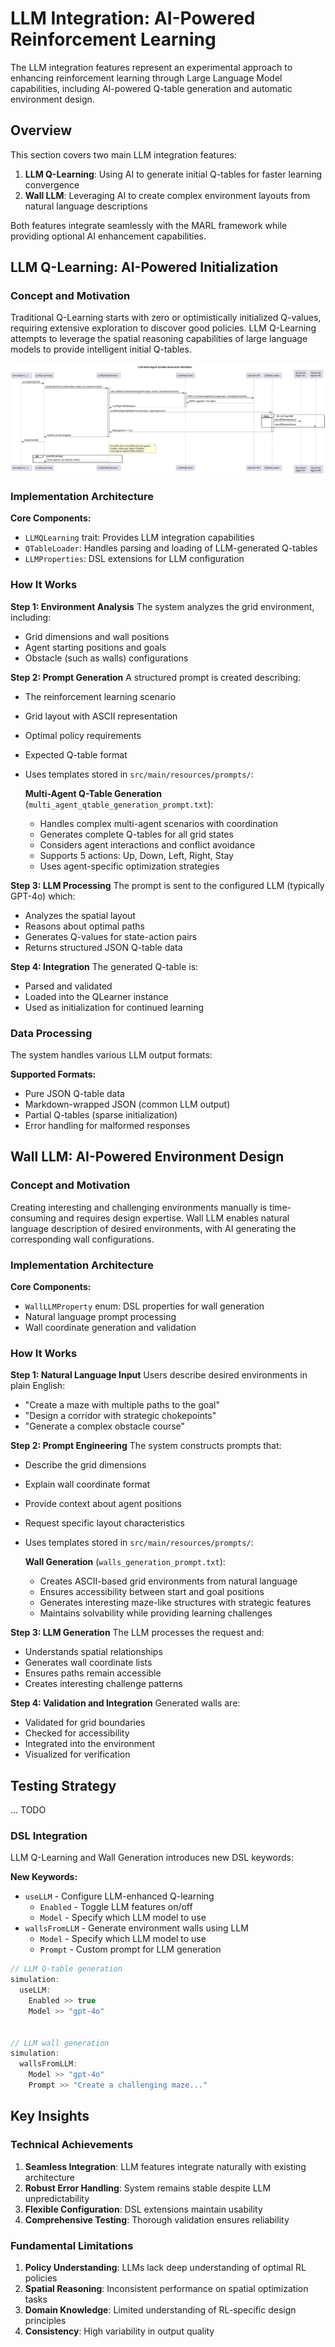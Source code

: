 # LLM Integration: AI-Powered Reinforcement Learning

The LLM integration features represent an experimental approach to enhancing reinforcement learning through Large Language Model capabilities, including AI-powered Q-table generation and automatic environment design.

## Overview

This section covers two main LLM integration features:

1. **LLM Q-Learning**: Using AI to generate initial Q-tables for faster learning convergence
2. **Wall LLM**: Leveraging AI to create complex environment layouts from natural language descriptions

Both features integrate seamlessly with the MARL framework while providing optional AI enhancement capabilities.

## LLM Q-Learning: AI-Powered Initialization

### Concept and Motivation

Traditional Q-Learning starts with zero or optimistically initialized Q-values, requiring extensive exploration to discover good policies. LLM Q-Learning attempts to leverage the spatial reasoning capabilities of large language models to provide intelligent initial Q-tables.

![LLM Q-Learning Workflow](./qtable_generation.svg)

### Implementation Architecture

**Core Components:**
- `LLMQLearning` trait: Provides LLM integration capabilities
- `QTableLoader`: Handles parsing and loading of LLM-generated Q-tables
- `LLMProperties`: DSL extensions for LLM configuration

### How It Works

**Step 1: Environment Analysis**
The system analyzes the grid environment, including:
- Grid dimensions and wall positions
- Agent starting positions and goals
- Obstacle (such as walls) configurations

**Step 2: Prompt Generation**
A structured prompt is created describing:
- The reinforcement learning scenario
- Grid layout with ASCII representation
- Optimal policy requirements
- Expected Q-table format
- Uses templates stored in `src/main/resources/prompts/`:
    
    **Multi-Agent Q-Table Generation** (`multi_agent_qtable_generation_prompt.txt`):
    - Handles complex multi-agent scenarios with coordination
    - Generates complete Q-tables for all grid states
    - Considers agent interactions and conflict avoidance
    - Supports 5 actions: Up, Down, Left, Right, Stay
    - Uses agent-specific optimization strategies


**Step 3: LLM Processing**
The prompt is sent to the configured LLM (typically GPT-4o) which:
- Analyzes the spatial layout
- Reasons about optimal paths
- Generates Q-values for state-action pairs
- Returns structured JSON Q-table data

**Step 4: Integration**
The generated Q-table is:
- Parsed and validated
- Loaded into the QLearner instance
- Used as initialization for continued learning

### Data Processing

The system handles various LLM output formats:

**Supported Formats:**
- Pure JSON Q-table data
- Markdown-wrapped JSON (common LLM output)
- Partial Q-tables (sparse initialization)
- Error handling for malformed responses

## Wall LLM: AI-Powered Environment Design

### Concept and Motivation

Creating interesting and challenging environments manually is time-consuming and requires design expertise. Wall LLM enables natural language description of desired environments, with AI generating the corresponding wall configurations.

### Implementation Architecture

**Core Components:**
- `WallLLMProperty` enum: DSL properties for wall generation
- Natural language prompt processing
- Wall coordinate generation and validation

### How It Works

**Step 1: Natural Language Input**
Users describe desired environments in plain English:
- "Create a maze with multiple paths to the goal"
- "Design a corridor with strategic chokepoints"
- "Generate a complex obstacle course"

**Step 2: Prompt Engineering**
The system constructs prompts that:
- Describe the grid dimensions
- Explain wall coordinate format
- Provide context about agent positions
- Request specific layout characteristics
- Uses templates stored in `src/main/resources/prompts/`:

  **Wall Generation** (`walls_generation_prompt.txt`):
  - Creates ASCII-based grid environments from natural language
  - Ensures accessibility between start and goal positions
  - Generates interesting maze-like structures with strategic features
  - Maintains solvability while providing learning challenges

**Step 3: LLM Generation**
The LLM processes the request and:
- Understands spatial relationships
- Generates wall coordinate lists
- Ensures paths remain accessible
- Creates interesting challenge patterns

**Step 4: Validation and Integration**
Generated walls are:
- Validated for grid boundaries
- Checked for accessibility
- Integrated into the environment
- Visualized for verification


## Testing Strategy

... TODO

### DSL Integration

LLM Q-Learning and Wall Generation introduces new DSL keywords:

**New Keywords:**
- `useLLM` - Configure LLM-enhanced Q-learning
  - `Enabled` - Toggle LLM features on/off
  - `Model` - Specify which LLM model to use
- `wallsFromLLM` - Generate environment walls using LLM
  - `Model` - Specify which LLM model to use
  - `Prompt` - Custom prompt for LLM generation

```scala
// LLM Q-table generation
simulation:
  useLLM:
    Enabled >> true
    Model >> "gpt-4o"
  

// LLM wall generation
simulation:
  wallsFromLLM:
    Model >> "gpt-4o"
    Prompt >> "Create a challenging maze..."

```

## Key Insights

### Technical Achievements

1. **Seamless Integration**: LLM features integrate naturally with existing architecture
2. **Robust Error Handling**: System remains stable despite LLM unpredictability
3. **Flexible Configuration**: DSL extensions maintain usability
4. **Comprehensive Testing**: Thorough validation ensures reliability

### Fundamental Limitations

1. **Policy Understanding**: LLMs lack deep understanding of optimal RL policies
2. **Spatial Reasoning**: Inconsistent performance on spatial optimization tasks
3. **Domain Knowledge**: Limited understanding of RL-specific design principles
4. **Consistency**: High variability in output quality